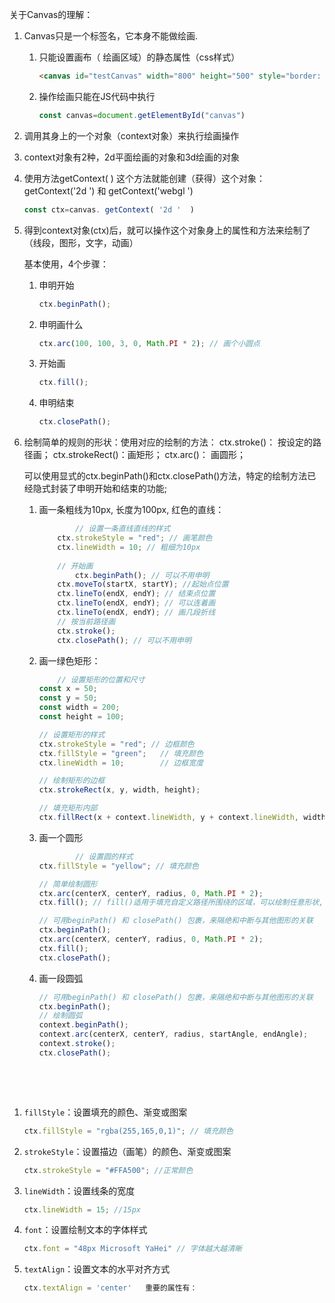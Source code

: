 关于Canvas的理解：

1. Canvas只是一个标签名，它本身不能做绘画.

    1. 只能设置画布（ 绘画区域）的静态属性（css样式）

       ```html
       <canvas id="testCanvas" width="800" height="500" style="border: 5px solid red;"></canvas>
       ```

    2. 操作绘画只能在JS代码中执行

       ```javascript
       const canvas=document.getElementById("canvas")
       ```

2. 调用其身上的一个对象（context对象）来执行绘画操作

3. context对象有2种，2d平面绘画的对象和3d绘画的对象

4. 使用方法getContext( ) 这个方法就能创建（获得）这个对象： getContext('2d ') 和    getContext('webgl ') 

   ```javascript
   const ctx=canvas. getContext( '2d '  )
   ```

   

5. 得到context对象(ctx)后，就可以操作这个对象身上的属性和方法来绘制了（线段，图形，文字，动画）

    基本使用，4个步骤：

    1. 申明开始

        ```javascript
        ctx.beginPath();
        ```

    2. 申明画什么

        ```javascript
        ctx.arc(100, 100, 3, 0, Math.PI * 2); // 画个小圆点
        ```

    3. 开始画

        ```javascript
        ctx.fill();
        ```
        
    4. 申明结束

        ```javascript
        ctx.closePath();
        ```
           

6. 绘制简单的规则的形状：使用对应的绘制的方法：
    ctx.stroke()： 按设定的路径画；
    ctx.strokeRect()：画矩形；
    ctx.arc()： 画圆形；

    可以使用显式的ctx.beginPath()和ctx.closePath()方法，特定的绘制方法已经隐式封装了申明开始和结束的功能; 

    1. 画一条粗线为10px, 长度为100px, 红色的直线：


        ```javascript
                // 设置一条直线直线的样式
            ctx.strokeStyle = "red"; // 画笔颜色
            ctx.lineWidth = 10; // 粗细为10px
            
            // 开始画
                ctx.beginPath(); // 可以不用申明
            ctx.moveTo(startX, startY); //起始点位置 
            ctx.lineTo(endX, endY); // 结束点位置
            ctx.lineTo(endX, endY); // 可以连着画
            ctx.lineTo(endX, endY); // 画几段折线
            // 按当前路径画
            ctx.stroke();
            ctx.closePath(); // 可以不用申明
        ```


    2. 画一绿色矩形：

        ```javascript
            // 设置矩形的位置和尺寸
        const x = 50;
        const y = 50;
        const width = 200;
        const height = 100;
        
        // 设置矩形的样式
        ctx.strokeStyle = "red"; // 边框颜色
        ctx.fillStyle = "green";   // 填充颜色
        ctx.lineWidth = 10;        // 边框宽度
        
        // 绘制矩形的边框
        ctx.strokeRect(x, y, width, height);
        
        // 填充矩形内部
        ctx.fillRect(x + context.lineWidth, y + context.lineWidth, width - 2 * context.lineWidth, height - 2 * ctx.lineWidth); // fillRect() 适用于绘制填充矩形,fill()适用于填充自定义路径所围绕的区域(其他多边形，圆形等)
        
        ```



    3. 画一个圆形

        ```javascript
                // 设置圆的样式
        ctx.fillStyle = "yellow"; // 填充颜色
        
        // 简单绘制圆形
        ctx.arc(centerX, centerY, radius, 0, Math.PI * 2);
        ctx.fill(); // fill()适用于填充自定义路径所围绕的区域，可以绘制任意形状,fillRect() 适用于绘制填充矩形
        
        // 可用beginPath() 和 closePath() 包裹，来隔绝和中断与其他图形的关联
        ctx.beginPath();
        ctx.arc(centerX, centerY, radius, 0, Math.PI * 2);
        ctx.fill();
        ctx.closePath();
        
        ```


    4. 画一段圆弧

        ```javascript
        // 可用beginPath() 和 closePath() 包裹，来隔绝和中断与其他图形的关联
        ctx.beginPath();
        // 绘制圆弧
        context.beginPath();
        context.arc(centerX, centerY, radius, startAngle, endAngle);
        context.stroke();
        ctx.closePath();
        
        ```





​		

​				




1. `fillStyle`：设置填充的颜色、渐变或图案

   ```javascript
   ctx.fillStyle = "rgba(255,165,0,1)"; // 填充颜色
   ```

  2. `strokeStyle`：设置描边（画笔）的颜色、渐变或图案

     ```javascript
     ctx.strokeStyle = "#FFA500"; //正常颜色
     ```

  3. `lineWidth`：设置线条的宽度

     ```javascript
     ctx.lineWidth = 15; //15px
     ```

  4. `font`：设置绘制文本的字体样式

     ```javascript
     ctx.font = "48px Microsoft YaHei" // 字体越大越清晰
     ```

     

  5. `textAlign`：设置文本的水平对齐方式

     ```javascript
     ctx.textAlign = 'center'	重要的属性有：
     ```

